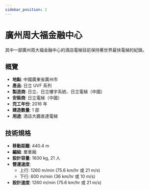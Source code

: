 ```yaml
---
sidebar_position: 2
---
```


# 廣州周大福金融中心

其中一部廣州周大福金融中心的酒店電梯目前保持著世界最快電梯的紀錄。

## 概覽

- **地點**: 中國廣東省廣州市
- **產品**: 日立 UVF 系列
- **製造商**: 日立、日立樓宇系統、日立電梯（中國）
- **安裝商**: 日立電梯（中國）
- **完工年份**: 2016 年
- **建造數量**: 1 部
- **用途**: 酒店大廳直達電梯

## 技術規格

- **移動距離**: 440.4 m
- **編組**: 單車廂
- **設計容量**: 1600 kg, 21 人
- **營運速度**:
  - 上行: 1260 m/min (75.6 km/hr 或 21 m/s)
  - 下行: 600 m/min (36 km/hr 或 10 m/s)
- **設計速度**: 1260 m/min (75.6 km/hr 或 21 m/s)